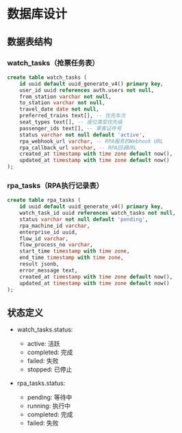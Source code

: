 # 数据库设计

## 数据表结构

### watch_tasks（抢票任务表）
```sql
create table watch_tasks (
    id uuid default uuid_generate_v4() primary key,
    user_id uuid references auth.users not null,
    from_station varchar not null,
    to_station varchar not null,
    travel_date date not null,
    preferred_trains text[], -- 优先车次
    seat_types text[], -- 座位类型优先级
    passenger_ids text[], -- 乘客证件号
    status varchar not null default 'active',
    rpa_webhook_url varchar, -- RPA服务的Webhook URL
    rpa_callback_url varchar, -- RPA回调URL
    created_at timestamp with time zone default now(),
    updated_at timestamp with time zone default now()
);
```

### rpa_tasks（RPA执行记录表）
```sql
create table rpa_tasks (
    id uuid default uuid_generate_v4() primary key,
    watch_task_id uuid references watch_tasks not null,
    status varchar not null default 'pending',
    rpa_machine_id varchar,
    enterprise_id uuid,
    flow_id varchar,
    flow_process_no varchar,
    start_time timestamp with time zone,
    end_time timestamp with time zone,
    result jsonb,
    error_message text,
    created_at timestamp with time zone default now(),
    updated_at timestamp with time zone default now()
);
```

## 状态定义
- watch_tasks.status:
  - active: 活跃
  - completed: 完成
  - failed: 失败
  - stopped: 已停止

- rpa_tasks.status:
  - pending: 等待中
  - running: 执行中
  - completed: 完成
  - failed: 失败